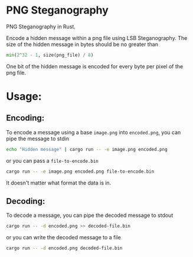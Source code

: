 # PNG Steganography

PNG Steganography in Rust.

Encode a hidden message within a png file using LSB Steganography.
The size of the hidden message in bytes should be no greater than 

``` python
min(2^32 - 1, size(png_file) / 8)
```

One bit of the hidden message is encoded for every byte per pixel of the png file.

# Usage:

## Encoding:

To encode a message using a base `image.png` into `encoded.png`,
you can pipe the message to stdin

``` bash
echo "Hidden message" | cargo run -- -e image.png encoded.png
```
or you can pass a `file-to-encode.bin`

``` bash
cargo run -- -e image.png encoded.png file-to-encode.bin
```
It doesn't matter what format the data is in.

## Decoding:

To decode a message, you can pipe the decoded message to stdout

``` bash
cargo run -- -d encoded.png >> decoded-file.bin
```
or you can write the decoded message to a file

``` bash
cargo run -- -d encoded.png decoded-file.bin
```


